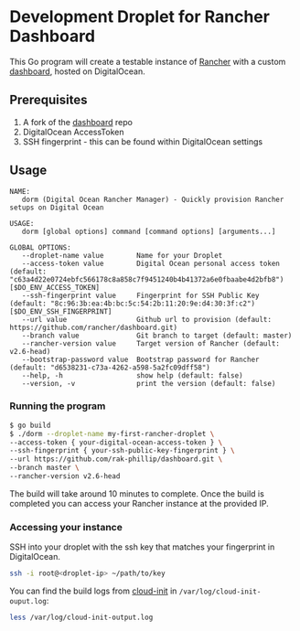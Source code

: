 # Development Droplet for Rancher Dashboard

This Go program will create a testable instance of [Rancher](https://github.com/rancher/rancher) with a custom [dashboard](https://github.com/rancher/dashboard), hosted on DigitalOcean.

## Prerequisites

1. A fork of the [dashboard](https://github.com/rancher/dashboard) repo
2. DigitalOcean AccessToken
3. SSH fingerprint - this can be found within DigitalOcean settings

## Usage

```
NAME:
   dorm (Digital Ocean Rancher Manager) - Quickly provision Rancher setups on Digital Ocean

USAGE:
   dorm [global options] command [command options] [arguments...]

GLOBAL OPTIONS:
   --droplet-name value        Name for your Droplet
   --access-token value        Digital Ocean personal access token (default: "c63a4d22e0724ebfc566178c8a858c7f9451240b4b41372a6e0fbaabe4d2bfb8") [$DO_ENV_ACCESS_TOKEN]
   --ssh-fingerprint value     Fingerprint for SSH Public Key (default: "8c:96:3b:ea:4b:bc:5c:54:2b:11:20:9e:d4:30:3f:c2") [$DO_ENV_SSH_FINGERPRINT]
   --url value                 Github url to provision (default: https://github.com/rancher/dashboard.git)
   --branch value              Git branch to target (default: master)
   --rancher-version value     Target version of Rancher (default: v2.6-head)
   --bootstrap-password value  Bootstrap password for Rancher (default: "d6538231-c73a-4262-a598-5a2fc09dff58")
   --help, -h                  show help (default: false)
   --version, -v               print the version (default: false)
```
### Running the program

```sh
$ go build
$ ./dorm --droplet-name my-first-rancher-droplet \
--access-token { your-digital-ocean-access-token } \
--ssh-fingerprint { your-ssh-public-key-fingerprint } \
--url https://github.com/rak-phillip/dashboard.git \
--branch master \
--rancher-version v2.6-head
```

The build will take around 10 minutes to complete. Once the build is completed you can access your Rancher instance at the provided IP.

### Accessing your instance

SSH into your droplet with the ssh key that matches your fingerprint in DigitalOcean.

```sh
ssh -i root@<droplet-ip> ~/path/to/key
```

You can find the build logs from [cloud-init](https://cloudinit.readthedocs.io/en/latest/) in `/var/log/cloud-init-ouput.log`:

```sh
less /var/log/cloud-init-output.log
```
